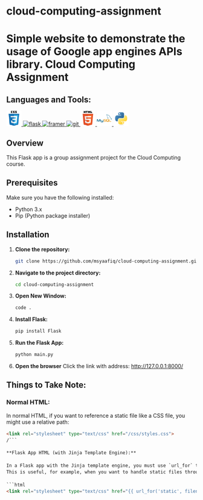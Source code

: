 ﻿# cloud-computing-assignment
# Simple website to demonstrate the usage of Google app engines APIs library. Cloud Computing Assignment

## Languages and Tools:
<p align="left"> 
<a href="https://www.w3schools.com/css/" target="_blank" rel="noreferrer"> <img src="https://raw.githubusercontent.com/devicons/devicon/master/icons/css3/css3-original-wordmark.svg" alt="css3" width="40" height="40"/> </a> <a href="https://flask.palletsprojects.com/" target="_blank" rel="noreferrer"> <img src="https://www.vectorlogo.zone/logos/pocoo_flask/pocoo_flask-icon.svg" alt="flask" width="40" height="40"/> </a> <a href="https://www.framer.com/" target="_blank" rel="noreferrer"> <img src="https://www.vectorlogo.zone/logos/framer/framer-icon.svg" alt="framer" width="40" height="40"/> </a> <a href="https://git-scm.com/" target="_blank" rel="noreferrer"> <img src="https://www.vectorlogo.zone/logos/git-scm/git-scm-icon.svg" alt="git" width="40" height="40"/> </a> <a href="https://www.w3.org/html/" target="_blank" rel="noreferrer"> <img src="https://raw.githubusercontent.com/devicons/devicon/master/icons/html5/html5-original-wordmark.svg" alt="html5" width="40" height="40"/> </a> <a href="https://www.mysql.com/" target="_blank" rel="noreferrer"> <img src="https://raw.githubusercontent.com/devicons/devicon/master/icons/mysql/mysql-original-wordmark.svg" alt="mysql" width="40" height="40"/> </a> <a href="https://www.python.org" target="_blank" rel="noreferrer"> <img src="https://raw.githubusercontent.com/devicons/devicon/master/icons/python/python-original.svg" alt="python" width="40" height="40"/> </a> </p>

## Overview
This Flask app is a group assignment project for the Cloud Computing course. 

## Prerequisites
Make sure you have the following installed:
- Python 3.x
- Pip (Python package installer)

## Installation
1. **Clone the repository:**
   ```bash
   git clone https://github.com/msyaafiq/cloud-computing-assignment.git
2. **Navigate to the project directory:**
   ```bash
   cd cloud-computing-assignment
2. **Open New Window:**
   ```bash
   code .   
3. **Install Flask:**
   ```bash
   pip install Flask
4. **Run the Flask App:**
   ```bash
   python main.py
4. **Open the browser**
   Click the link with address:
   http://127.0.0.1:8000/

## Things to Take Note:

### Normal HTML:
In normal HTML, if you want to reference a static file like a CSS file, you might use a relative path:

```html
<link rel="stylesheet" type="text/css" href="/css/styles.css">
/```

**Flask App HTML (with Jinja Template Engine):**

In a Flask app with the Jinja template engine, you must use `url_for` to generate URLs dynamically. 
This is useful, for example, when you want to handle static files through Flask's routing:

```html
<link rel="stylesheet" type="text/css" href="{{ url_for('static', filename='css/style.css') }}">


